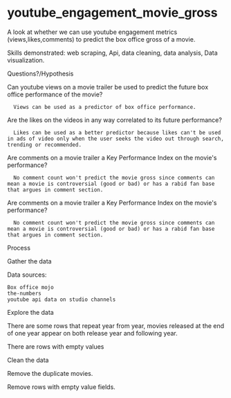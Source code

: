 # youtube_engagement_movie_gross
A look at whether we can use youtube engagement metrics (views,likes,comments) to predict the box office gross of a movie.

Skills demonstrated: web scraping, Api, data cleaning, data analysis, Data visualization.


Questions?/Hypothesis


  Can youtube views on a movie trailer be used to predict the future box office performance of the movie?
      
      Views can be used as a predictor of box office performance.
  
  Are the likes on the videos in any way correlated to its future performance?
      
      Likes can be used as a better predictor because likes can't be used in ads of video only when the user seeks the video out through search, trending or recommended.
    
  Are comments on a movie trailer a Key Performance Index on the movie's performance?
      
      No comment count won't predict the movie gross since comments can mean a movie is controversial (good or bad) or has a rabid fan base that argues in comment section.

   Are comments on a movie trailer a Key Performance Index on the movie's performance?
      
      No comment count won't predict the movie gross since comments can mean a movie is controversial (good or bad) or has a rabid fan base that argues in comment section.



Process

Gather the data

Data sources:
    
    Box office mojo
    the-numbers
    youtube api data on studio channels
    
Explore the data

  There are some rows that repeat year from year, movies released at the end of one year appear on both release year and following year.

  There are rows with empty values



Clean the data

  Remove the duplicate movies.

  Remove rows with empty value fields.
